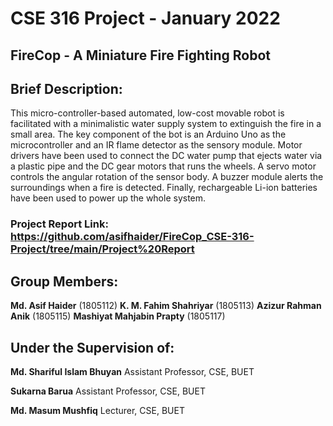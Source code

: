 # CSE 316 Project - January 2022

## FireCop - A Miniature Fire Fighting Robot


## Brief Description: 

This micro-controller-based automated, low-cost movable robot is facilitated with a minimalistic water supply system to extinguish the fire in a small area. The key component of the bot is an Arduino Uno as the microcontroller and an IR flame detector as the sensory module. Motor drivers have been used to connect the DC water pump that ejects water via a plastic pipe and the DC gear motors that runs the wheels. A servo motor controls the angular rotation of the sensor body. A buzzer module alerts the surroundings when a fire is detected. Finally, rechargeable Li-ion batteries have been used to power up the whole system. 


### Project Report Link: https://github.com/asifhaider/FireCop_CSE-316-Project/tree/main/Project%20Report


## Group Members: 

**Md. Asif Haider** (1805112)
**K. M. Fahim Shahriyar** (1805113)
**Azizur Rahman Anik** (1805115)
**Mashiyat Mahjabin Prapty** (1805117)


## Under the Supervision of:

**Md. Shariful Islam Bhuyan** 
Assistant Professor, CSE, BUET

**Sukarna Barua**
Assistant Professor, CSE, BUET

**Md. Masum Mushfiq**
Lecturer, CSE, BUET

